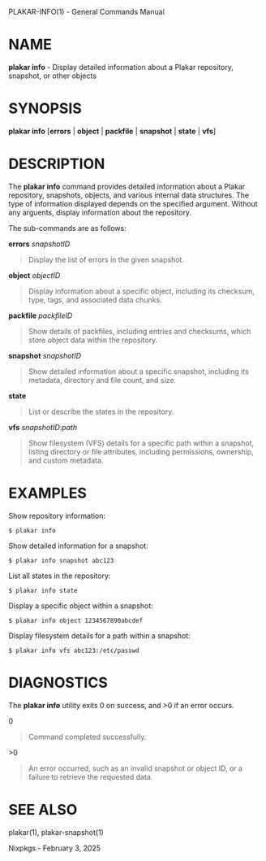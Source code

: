 PLAKAR-INFO(1) - General Commands Manual

# NAME

**plakar info** - Display detailed information about a Plakar repository, snapshot, or other objects

# SYNOPSIS

**plakar info**
\[**errors**&nbsp;|&nbsp;**object**&nbsp;|&nbsp;**packfile**&nbsp;|&nbsp;**snapshot**&nbsp;|&nbsp;**state**&nbsp;|&nbsp;**vfs**]

# DESCRIPTION

The
**plakar info**
command provides detailed information about a Plakar repository,
snapshots, objects, and various internal data structures.
The type of information displayed depends on the specified argument.
Without any arguents, display information about the repository.

The sub-commands are as follows:

**errors** *snapshotID*

> Display the list of errors in the given snapshot.

**object** *objectID*

> Display information about a specific object, including its checksum,
> type, tags, and associated data chunks.

**packfile** *packfileID*

> Show details of packfiles, including entries and checksums, which
> store object data within the repository.

**snapshot** *snapshotID*

> Show detailed information about a specific snapshot, including its
> metadata, directory and file count, and size.

**state**

> List or describe the states in the repository.

**vfs** *snapshotID*:*path*

> Show filesystem (VFS) details for a specific path within a snapshot,
> listing directory or file attributes, including permissions,
> ownership, and custom metadata.

# EXAMPLES

Show repository information:

	$ plakar info

Show detailed information for a snapshot:

	$ plakar info snapshot abc123

List all states in the repository:

	$ plakar info state

Display a specific object within a snapshot:

	$ plakar info object 1234567890abcdef

Display filesystem details for a path within a snapshot:

	$ plakar info vfs abc123:/etc/passwd

# DIAGNOSTICS

The **plakar info** utility exits&#160;0 on success, and&#160;&gt;0 if an error occurs.

0

> Command completed successfully.

&gt;0

> An error occurred, such as an invalid snapshot or object ID, or a
> failure to retrieve the requested data.

# SEE ALSO

plakar(1),
plakar-snapshot(1)

Nixpkgs - February 3, 2025
